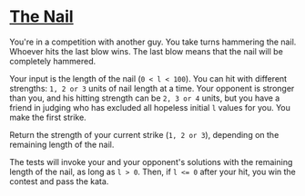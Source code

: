 # [The Nail](https://www.codewars.com/kata/the-nail "https://www.codewars.com/kata/65e2df8302b29a005831eace")

You're in a competition with another guy. You take turns hammering the nail. Whoever hits the last blow wins. The last blow means that the nail will be completely hammered.

Your input is the length of the nail (`0 < l < 100`).
You can hit with different strengths: `1, 2 or 3` units of nail length at a time. Your opponent is stronger than you, and his hitting strength can be `2, 3 or 4` units, but you have a friend in judging who has excluded all hopeless initial `l` values for you. You make the first strike. 
 
Return the strength of your current strike (`1, 2 or 3`), depending on the remaining length of the nail. 

The tests will invoke your and your opponent's solutions with the remaining length of the nail, as long as `l > 0`. Then, if `l <= 0` after your hit, you win the contest and pass the kata.
